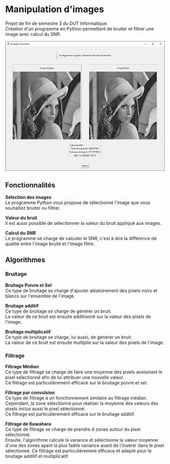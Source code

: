 # Manipulation d'images
Projet de fin de semestre 3 du DUT Informatique.  
Création d'un programme en Python permettant de bruiter et filtrer une image avec calcul du SNR.

![demo.png](demo.png)

## Fonctionnalités
**Sélection des images**  
Le programme Python vous propose de sélectionné l'image que vous souhaitez bruiter ou filtrer.  

**Valeur du bruit**  
Il est aussi possible de sélectionner la valeur du bruit appliqué aux images.  

**Calcul du SNR**  
Le programme se charge de calculer le SNR, c'est à dire la différence de qualité entre l'image bruité et l'image filtré.

## Algorithmes
### Bruitage
**Bruitage Poivre et Sel**  
Ce type de bruitage se charge d'ajouter aléatoirement des pixels noirs et blancs sur l'ensemble de l'image.  

**Bruitage additif**  
Ce type de bruitage se charge de générer un bruit.  
La valeur de ce bruit est ensuite additionné sur la valeur des pixels de l'image.  

**Bruitage multiplicatif**  
Ce type de bruitage se charge, lui aussi, de générer un bruit.  
La valeur de ce bruit est ensuite multiplié sur la valeur des pixels de l'image.  

### Filtrage
**Filtrage Médian**  
Ce type de filtrage se charge de faire une moyenne des pixels avoisinant le pixel sélectionné afin de lui attribuer une nouvelle valeur.  
Ce filtrage est particulièrement efficace sur le bruitage poivre et sel.  

**Filtrage par convulsion**  
Ce type de filtrage à un fonctionnement similaire au filtrage médian.  
Cependant, la zone sélectionné pour réaliser la moyenne des valeurs des pixels inclus aussi le pixel sélectionné.  
Ce filtrage est particulièrement efficace sur le bruitage additif.  

**Filtrage de Kuwahara**  
Ce type de filtrage se charge de prendre 4 zones autour du pixel sélectionné.  
Ensuite, l'algorithme calcule la variance et sélectionne la valeur moyenne d'une des zones ayant la plus faible variance avant de l'insérer dans le pixel sélectionné.
Ce filtrage est particulièrement efficace et adapté pour le bruitage additif et multiplicatif.
